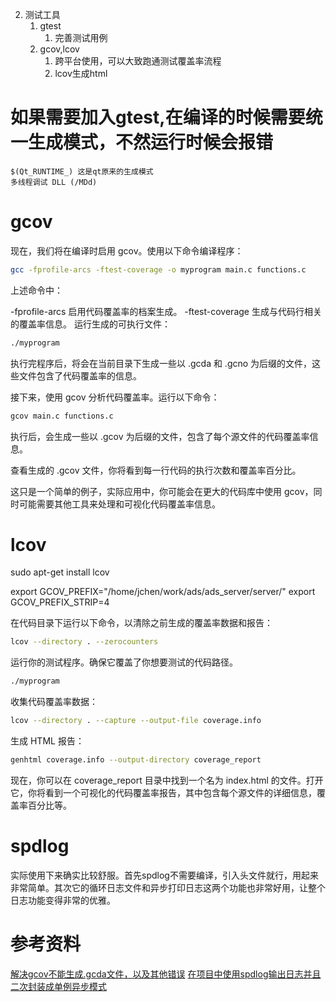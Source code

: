 
2. 测试工具
   1. gtest
      1. 完善测试用例
   2. gcov,lcov
      1. 跨平台使用，可以大致跑通测试覆盖率流程
      2. lcov生成html


# 如果需要加入gtest,在编译的时候需要统一生成模式，不然运行时候会报错
```
$(Qt_RUNTIME_) 这是qt原来的生成模式
多线程调试 DLL (/MDd)
```

# gcov
现在，我们将在编译时启用 gcov。使用以下命令编译程序：
```bash
gcc -fprofile-arcs -ftest-coverage -o myprogram main.c functions.c
```
上述命令中：

-fprofile-arcs 启用代码覆盖率的档案生成。
-ftest-coverage 生成与代码行相关的覆盖率信息。
运行生成的可执行文件：

```bash
./myprogram
```
执行完程序后，将会在当前目录下生成一些以 .gcda 和 .gcno 为后缀的文件，这些文件包含了代码覆盖率的信息。

接下来，使用 gcov 分析代码覆盖率。运行以下命令：

```bash
gcov main.c functions.c
```
执行后，会生成一些以 .gcov 为后缀的文件，包含了每个源文件的代码覆盖率信息。

查看生成的 .gcov 文件，你将看到每一行代码的执行次数和覆盖率百分比。

这只是一个简单的例子，实际应用中，你可能会在更大的代码库中使用 gcov，同时可能需要其他工具来处理和可视化代码覆盖率信息。



# lcov

sudo apt-get install lcov

export GCOV_PREFIX="/home/jchen/work/ads/ads_server/server/"
export GCOV_PREFIX_STRIP=4


在代码目录下运行以下命令，以清除之前生成的覆盖率数据和报告：
```bash
lcov --directory . --zerocounters
```
运行你的测试程序。确保它覆盖了你想要测试的代码路径。
```bash
./myprogram
```
收集代码覆盖率数据：
```bash
lcov --directory . --capture --output-file coverage.info
```
生成 HTML 报告：
```bash
genhtml coverage.info --output-directory coverage_report
```
现在，你可以在 coverage_report 目录中找到一个名为 index.html 的文件。打开它，你将看到一个可视化的代码覆盖率报告，其中包含每个源文件的详细信息，覆盖率百分比等。


# spdlog

实际使用下来确实比较舒服。首先spdlog不需要编译，引入头文件就行，用起来非常简单。其次它的循环日志文件和异步打印日志这两个功能也非常好用，让整个日志功能变得非常的优雅。

# 参考资料
[解决gcov不能生成.gcda文件，以及其他错误](https://blog.csdn.net/rheostat/article/details/5983726)
[在项目中使用spdlog输出日志并且二次封装成单例异步模式](https://blog.csdn.net/qaaaaaaz/article/details/131879088)